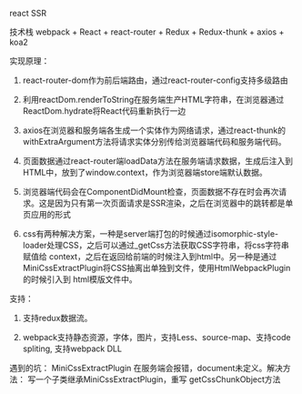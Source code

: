 
react SSR

技术栈 webpack + React + react-router + Redux + Redux-thunk + axios + koa2

实现原理：
1. react-router-dom作为前后端路由，通过react-router-config支持多级路由
    
2. 利用reactDom.renderToString在服务端生产HTML字符串，在浏览器通过ReactDom.hydrate将React代码重新执行一边
    
3. axios在浏览器和服务端各生成一个实体作为网络请求，通过react-thunk的withExtraArgument方法将请求实体分别传给浏览器端代码和服务端代码。
    
4. 页面数据通过react-router端loadData方法在服务端请求数据，生成后注入到HTML中，放到了window.context，作为浏览器端store端默认数据。

5. 浏览器端代码会在ComponentDidMount检查，页面数据不存在时会再次请求。这是因为只有第一次页面请求是SSR渲染，之后在浏览器中的跳转都是单页应用的形式

6. css有两种解决方案，一种是server端打包的时候通过isomorphic-style-loader处理CSS，之后可以通过_getCss方法获取CSS字符串，将css字符串赋值给
   context，之后在返回给前端的时候注入到html中。另一种是通过MiniCssExtractPlugin将CSS抽离出单独到文件，使用HtmlWebpackPlugin的时候引入到
   html模版文件中。
    

支持：
1. 支持redux数据流。

2. webpack支持静态资源，字体，图片，支持Less、source-map、支持code spliting, 支持webpack DLL


遇到的坑：
MiniCssExtractPlugin 在服务端会报错，document未定义。解决方法： 写一个子类继承MiniCssExtractPlugin，重写 getCssChunkObject方法
  
